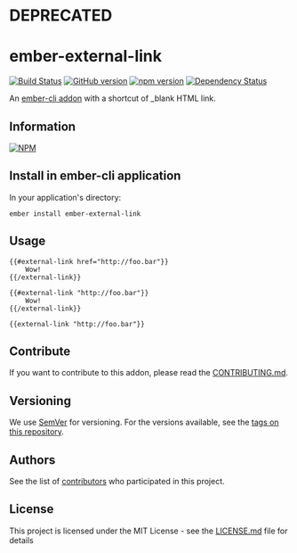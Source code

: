 # DEPRECATED

# ember-external-link 

[![Build Status](https://travis-ci.org/BBVAEngineering/ember-external-link.svg?branch=master)](https://travis-ci.org/BBVAEngineering/ember-external-link)
[![GitHub version](https://badge.fury.io/gh/BBVAEngineering%2Fember-external-link.svg)](https://badge.fury.io/gh/BBVAEngineering%2Fember-external-link)
[![npm version](https://badge.fury.io/js/ember-external-link.svg)](https://badge.fury.io/js/ember-external-link)
[![Dependency Status](https://david-dm.org/BBVAEngineering/ember-external-link.svg)](https://david-dm.org/BBVAEngineering/ember-external-link)

An [ember-cli addon](http://www.ember-cli.com/) with a shortcut of _blank HTML link.

## Information

[![NPM](https://nodei.co/npm/ember-external-link.png?downloads=true&downloadRank=true)](https://nodei.co/npm/ember-external-link/)

## Install in ember-cli application

In your application's directory:

    ember install ember-external-link

## Usage

    {{#external-link href="http://foo.bar"}}
        Wow!
    {{/external-link}}

    {{#external-link "http://foo.bar"}}
        Wow!
    {{/external-link}}

    {{external-link "http://foo.bar"}}

## Contribute

If you want to contribute to this addon, please read the [CONTRIBUTING.md](CONTRIBUTING.md).

## Versioning

We use [SemVer](http://semver.org/) for versioning. For the versions available, see the [tags on this repository](https://github.com/BBVAEngineering/ember-external-link/tags).

## Authors

See the list of [contributors](https://github.com/BBVAEngineering/ember-external-link/graphs/contributors) who participated in this project.

## License

This project is licensed under the MIT License - see the [LICENSE.md](LICENSE.md) file for details
